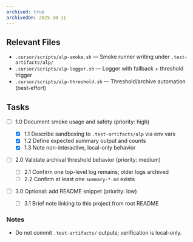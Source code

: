 ```yaml
---
archived: true
archivedOn: 2025-10-11
---
```


## Relevant Files

- `.cursor/scripts/alp-smoke.sh` — Smoke runner writing under `.test-artifacts/alp/`
- `.cursor/scripts/alp-logger.sh` — Logger with fallback + threshold trigger
- `.cursor/scripts/alp-threshold.sh` — Threshold/archive automation (best-effort)

## Tasks

- [ ] 1.0 Document smoke usage and safety (priority: high)

  - [x] 1.1 Describe sandboxing to `.test-artifacts/alp` via env vars
  - [x] 1.2 Define expected summary output and counts
  - [x] 1.3 Note non-interactive, local-only behavior

- [ ] 2.0 Validate archival threshold behavior (priority: medium)

  - [ ] 2.1 Confirm one top-level log remains; older logs archived
  - [ ] 2.2 Confirm at least one `summary-*.md` exists

- [ ] 3.0 Optional: add README snippet (priority: low)

  - [ ] 3.1 Brief note linking to this project from root README

### Notes

- Do not commit `.test-artifacts/` outputs; verification is local-only.
